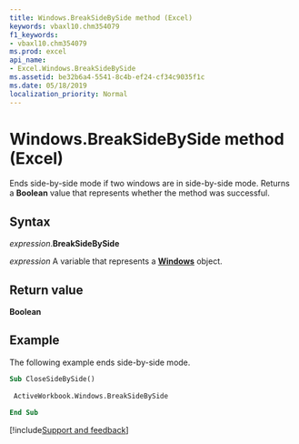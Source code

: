 ```yaml
---
title: Windows.BreakSideBySide method (Excel)
keywords: vbaxl10.chm354079
f1_keywords:
- vbaxl10.chm354079
ms.prod: excel
api_name:
- Excel.Windows.BreakSideBySide
ms.assetid: be32b6a4-5541-8c4b-ef24-cf34c9035f1c
ms.date: 05/18/2019
localization_priority: Normal
---
```



# Windows.BreakSideBySide method (Excel)

Ends side-by-side mode if two windows are in side-by-side mode. Returns a **Boolean** value that represents whether the method was successful.


## Syntax

_expression_.**BreakSideBySide**

_expression_ A variable that represents a **[Windows](Excel.Windows.md)** object.


## Return value

**Boolean**


## Example

The following example ends side-by-side mode.

```vb
Sub CloseSideBySide() 
 
 ActiveWorkbook.Windows.BreakSideBySide 
 
End Sub
```




[!include[Support and feedback](~/includes/feedback-boilerplate.md)]